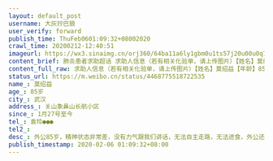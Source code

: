 ```yaml
---
layout: default_post
username: 大灰拧巴狼
user_verify: forward
publish_time: ThuFeb0601:09:32+08002020
crawl_time: 20200212-12:40:51
imageurl: https://wx3.sinaimg.cn/orj360/64ba11a6ly1gbm0u1ts57j20u00u0q7s.jpg,https://wx2.sinaimg.cn/orj360/64ba11a6ly1gbm0tzz5euj20ta0ta78h.jpg
content_brief: 肺炎患者求助超话 求助人信息（若有相关化验单，请上传图片）【姓名】莫绍益【年龄】85岁【所在城市】武汉【所在小区、社区】关山象鼻山长航小区【患病时间】1月27号至今【联系方式】袁玲 ●●●【其他紧急联系人】【病情描述】 外公85岁，精神状态非常差，没有力气跟我们讲话，无法 ...全文
content_full_raw: 求助人信息（若有相关化验单，请上传图片）【姓名】莫绍益【年龄】85岁【所在城市】武汉【所在小区、社区】关山象鼻山长航小区【患病时间】1月27号至今【联系方式】袁玲●●●【其他紧急联系人】【病情描述】外公85岁，精神状态非常差，没有力气跟我们讲话，无法自主走路，无法进食，外公还有冠心病。1月27号开始低烧，吃过莲花清瘟和阿莫西林，到2月4号退烧。CT片显示肺纹理清晰，没有白肺症状。在三医院光谷院区核酸检测阴性。但是精神状态至今非常差，身体很弱。社区医院发现冠状病毒肺炎病例被封了，三医院没有床位也无法收治。家里还有80岁外婆。求助有资源医院收治外公
status_url: https://m.weibo.cn/status/4468775518722535
name_: 莫绍益
age_: 85岁
city_: 武汉
address_: 关山象鼻山长航小区
since_: 1月27号至今
tel_: 袁玲●●●
tel2_: 
desc_: 外公85岁，精神状态非常差，没有力气跟我们讲话，无法自主走路，无法进食，外公还有冠心病。1月27号开始低烧，吃过莲花清瘟和阿莫西林，到2月4号退烧。CT片显示肺纹理清晰，没有白肺症状。在三医院光谷院区核酸检测阴性。但是精神状态至今非常差，身体很弱。社区医院发现冠状病毒肺炎病例被封了，三医院没有床位也无法收治。家里还有80岁外婆。求助有资源医院收治外公
publish_timestamp: 2020-02-06 01:09:32+08:00
---
```

